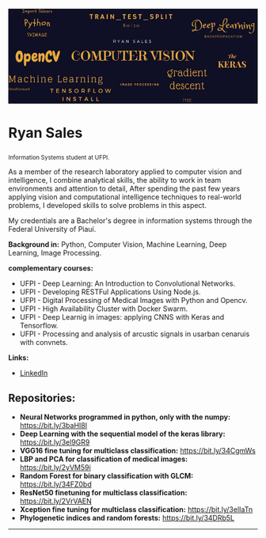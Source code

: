 ﻿<p align="center">
  <img src="Banner.png" >
</p>

# Ryan Sales
<sub>Information Systems student at UFPI.</sub>

As a member of the research laboratory applied to computer vision and intelligence, I combine analytical skills, the ability to work in team environments and attention to detail, After spending the past few years applying vision and computational intelligence techniques to real-world problems,
I developed skills to solve problems in this aspect.

My credentials are a Bachelor's degree in information systems through the Federal University of Piauí.

**Background in:** Python, Computer Vision, Machine Learning, Deep Learning, Image Processing.

**complementary courses:**
* UFPI - Deep Learning: An Introduction to Convolutional Networks.
* UFPI - Developing RESTFul Applications Using Node.js.
* UFPI - Digital Processing of Medical Images with Python and Opencv.
* UFPI - High Availability Cluster with Docker Swarm.
* UFPI - Deep Learnig in images: applying CNNS with Keras and Tensorflow.
* UFPI - Processing and analysis of arcustic signals in usarban cenaruis with convnets.

**Links:**
* [LinkedIn](https://www.linkedin.com/in/ryan-sales-2b10141a6)

## Repositories:

* **Neural Networks programmed in python, only with the numpy:** https://bit.ly/3baHI8I
* **Deep Learning with the sequential model of the keras library:** https://bit.ly/3el9GR9
* **VGG16 fine tuning for multiclass classification:** https://bit.ly/34CgmWs
* **LBP and PCA for classification of medical images:** https://bit.ly/2yVM59i
* **Random Forest for binary classification with GLCM:** https://bit.ly/34FZ0bd
* **ResNet50 finetuning for multiclass classification:** https://bit.ly/2VrVAEN
* **Xception fine tuning for multiclass classification:** https://bit.ly/3elIaTn
* **Phylogenetic indices and random forests:** https://bit.ly/34DRb5L
---




